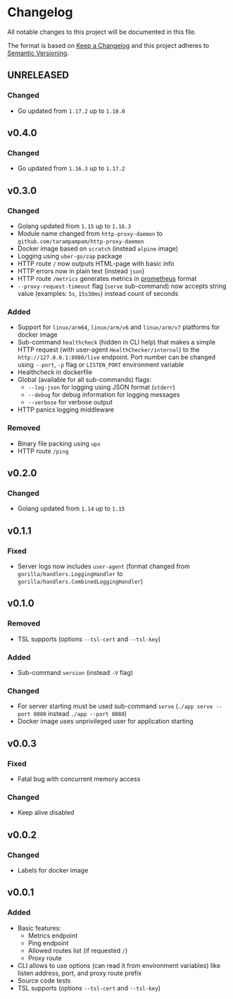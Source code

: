# Changelog

All notable changes to this project will be documented in this file.

The format is based on [Keep a Changelog][keepachangelog] and this project adheres to [Semantic Versioning][semver].

## UNRELEASED

### Changed

- Go updated from `1.17.2` up to `1.18.0`

## v0.4.0

### Changed

- Go updated from `1.16.3` up to `1.17.2`

## v0.3.0

### Changed

- Golang updated from `1.15` up to `1.16.3`
- Module name changed from `http-proxy-daemon` to `github.com/tarampampam/http-proxy-daemon`
- Docker image based on `scratch` (instead `alpine` image)
- Logging using `uber-go/zap` package
- HTTP route `/` now outputs HTML-page with basic info
- HTTP errors now in plain text (instead `json`)
- HTTP route `/metrics` generates metrics in [prometheus](https://github.com/prometheus) format
- `--proxy-request-timeout` flag (`serve` sub-command) now accepts string value (examples: `5s`, `15s30ms`) instead count of seconds

### Added

- Support for `linux/arm64`, `linux/arm/v6` and `linux/arm/v7` platforms for docker image
- Sub-command `healthcheck` (hidden in CLI help) that makes a simple HTTP request (with user-agent `HealthChecker/internal`) to the `http://127.0.0.1:8080/live` endpoint. Port number can be changed using `--port`, `-p` flag or `LISTEN_PORT` environment variable
- Healthcheck in dockerfile
- Global (available for all sub-commands) flags:
  - `--log-json` for logging using JSON format (`stderr`)
  - `--debug` for debug information for logging messages
  - `--verbose` for verbose output
- HTTP panics logging middleware

### Removed

- Binary file packing using `upx`
- HTTP route `/ping`

## v0.2.0

### Changed

- Golang updated from `1.14` up to `1.15`

## v0.1.1

### Fixed

- Server logs now includes `user-agent` (format changed from `gorilla/handlers.LoggingHandler` to `gorilla/handlers.CombinedLoggingHandler`)

## v0.1.0

### Removed

- TSL supports (options `--tsl-cert` and `--tsl-key`)

### Added

- Sub-command `version` (instead `-V` flag)

### Changed

- For server starting must be used sub-command `serve` (`./app serve --port 8080` instead `./app --port 8080`)
- Docker image uses unprivileged user for application starting

## v0.0.3

### Fixed

- Fatal bug with concurrent memory access

### Changed

- Keep alive disabled

## v0.0.2

### Changed

- Labels for docker image

## v0.0.1

### Added

- Basic features:
  - Metrics endpoint
  - Ping endpoint
  - Allowed routes list (if requested `/`)
  - Proxy route
- CLI allows to use options (can read it from environment variables) like listen address, port, and proxy route prefix
- Source code tests
- TSL supports (options `--tsl-cert` and `--tsl-key`)

[keepachangelog]:https://keepachangelog.com/en/1.0.0/
[semver]:https://semver.org/spec/v2.0.0.html
